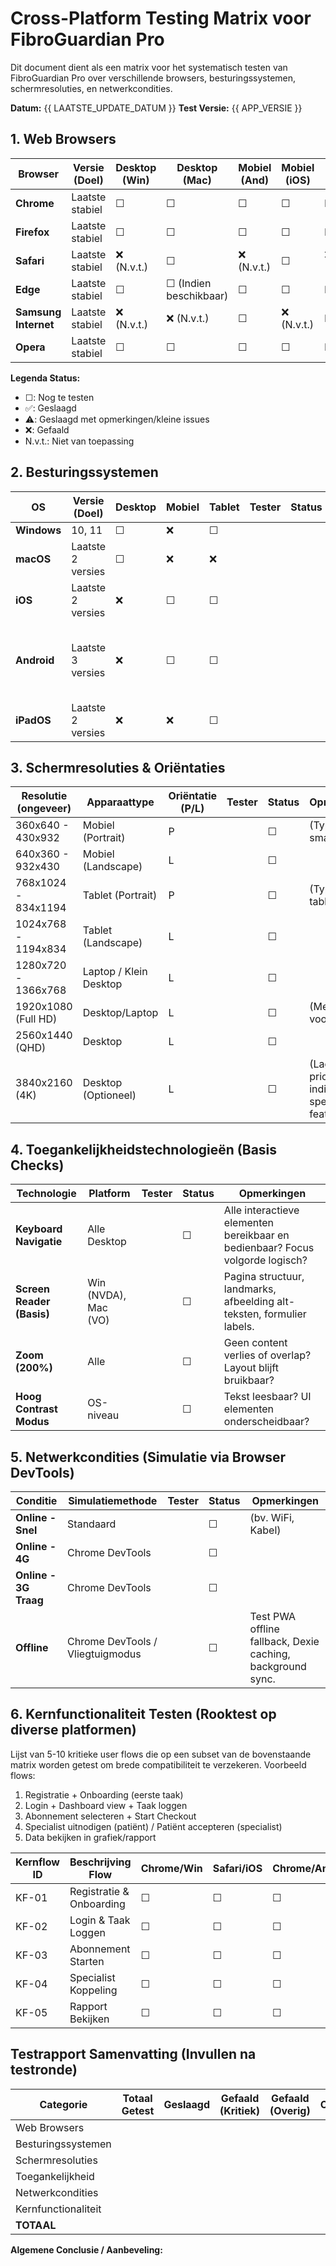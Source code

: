 # Cross-Platform Testing Matrix voor FibroGuardian Pro

Dit document dient als een matrix voor het systematisch testen van FibroGuardian Pro over verschillende browsers, besturingssystemen, schermresoluties, en netwerkcondities.

**Datum:** {{ LAATSTE_UPDATE_DATUM }}
**Test Versie:** {{ APP_VERSIE }}

## 1. Web Browsers

| Browser          | Versie (Doel) | Desktop (Win) | Desktop (Mac) | Mobiel (And) | Mobiel (iOS) | Tablet (And) | Tablet (iOS) | Tester | Status | Opmerkingen |
|------------------|---------------|---------------|---------------|--------------|--------------|--------------|--------------|--------|--------|-------------|
| **Chrome**       | Laatste stabiel | ☐             | ☐             | ☐            | ☐            | ☐            | ☐            |        |        |             |
| **Firefox**      | Laatste stabiel | ☐             | ☐             | ☐            | ☐            | ☐            | ☐            |        |        |             |
| **Safari**       | Laatste stabiel | ❌ (N.v.t.)    | ☐             | ❌ (N.v.t.)   | ☐            | ❌ (N.v.t.)   | ☐            |        |        |             |
| **Edge**         | Laatste stabiel | ☐             | ☐ (Indien beschikbaar) | ☐            | ☐            | ☐            | ☐            |        |        |             |
| **Samsung Internet** | Laatste stabiel | ❌ (N.v.t.)    | ❌ (N.v.t.)    | ☐            | ❌ (N.v.t.)   | ☐            | ❌ (N.v.t.)   |        |        |             |
| **Opera**        | Laatste stabiel | ☐             | ☐             | ☐            | ☐            | ☐            | ☐            |        |        | (Lagere prioriteit) |

**Legenda Status:**

- ☐: Nog te testen
- ✅: Geslaagd
- ⚠️: Geslaagd met opmerkingen/kleine issues
- ❌: Gefaald
- N.v.t.: Niet van toepassing

## 2. Besturingssystemen

| OS               | Versie (Doel)    | Desktop | Mobiel | Tablet | Tester | Status | Opmerkingen |
|------------------|------------------|---------|--------|--------|--------|--------|-------------|
| **Windows**      | 10, 11           | ☐       | ❌     | ☐      |        |        |             |
| **macOS**        | Laatste 2 versies| ☐       | ❌     | ❌     |        |        |             |
| **iOS**          | Laatste 2 versies| ❌      | ☐      | ☐      |        |        |             |
| **Android**      | Laatste 3 versies| ❌      | ☐      | ☐      |        |        | (Focus op populaire fabrikanten zoals Samsung, Google Pixel) |
| **iPadOS**       | Laatste 2 versies| ❌      | ❌     | ☐      |        |        |             |

## 3. Schermresoluties & Oriëntaties

| Resolutie (ongeveer) | Apparaattype     | Oriëntatie (P/L) | Tester | Status | Opmerkingen |
|----------------------|------------------|-----------------|--------|--------|-------------|
| 360x640 - 430x932    | Mobiel (Portrait)| P               |        | ☐      | (Typische smartphones) |
| 640x360 - 932x430    | Mobiel (Landscape)| L             |        | ☐      |             |
| 768x1024 - 834x1194  | Tablet (Portrait)| P               |        | ☐      | (Typische tablets) |
| 1024x768 - 1194x834  | Tablet (Landscape)| L             |        | ☐      |             |
| 1280x720 - 1366x768  | Laptop / Klein Desktop | L           |        | ☐      |             |
| 1920x1080 (Full HD)  | Desktop/Laptop   | L               |        | ☐      | (Meest voorkomend) |
| 2560x1440 (QHD)      | Desktop          | L               |        | ☐      |             |
| 3840x2160 (4K)       | Desktop (Optioneel) | L            |        | ☐      | (Lagere prioriteit indien geen specifieke 4K features) |

## 4. Toegankelijkheidstechnologieën (Basis Checks)

| Technologie          | Platform         | Tester | Status | Opmerkingen |
|----------------------|------------------|--------|--------|-------------|
| **Keyboard Navigatie**| Alle Desktop     |        | ☐      | Alle interactieve elementen bereikbaar en bedienbaar? Focus volgorde logisch? |
| **Screen Reader (Basis)** | Win (NVDA), Mac (VO) |    | ☐      | Pagina structuur, landmarks, afbeelding alt-teksten, formulier labels. |
| **Zoom (200%)**      | Alle             |        | ☐      | Geen content verlies of overlap? Layout blijft bruikbaar? |
| **Hoog Contrast Modus**| OS-niveau        |        | ☐      | Tekst leesbaar? UI elementen onderscheidbaar? |

## 5. Netwerkcondities (Simulatie via Browser DevTools)

| Conditie         | Simulatiemethode | Tester | Status | Opmerkingen |
|------------------|------------------|--------|--------|-------------|
| **Online - Snel**| Standaard        |        | ☐      | (bv. WiFi, Kabel) |
| **Online - 4G**  | Chrome DevTools  |        | ☐      |             |
| **Online - 3G Traag**| Chrome DevTools  |        | ☐      |             |
| **Offline**      | Chrome DevTools / Vliegtuigmodus |  | ☐      | Test PWA offline fallback, Dexie caching, background sync. |

## 6. Kernfunctionaliteit Testen (Rooktest op diverse platformen)

Lijst van 5-10 kritieke user flows die op een subset van de bovenstaande matrix worden getest om brede compatibiliteit te verzekeren.
Voorbeeld flows:

1. Registratie + Onboarding (eerste taak)
2. Login + Dashboard view + Taak loggen
3. Abonnement selecteren + Start Checkout
4. Specialist uitnodigen (patiënt) / Patiënt accepteren (specialist)
5. Data bekijken in grafiek/rapport

| Kernflow ID | Beschrijving Flow | Chrome/Win | Safari/iOS | Chrome/And | Firefox/Win | Status |
|-------------|-------------------|------------|------------|------------|-------------|--------|
| KF-01       | Registratie & Onboarding | ☐          | ☐          | ☐          | ☐           |        |
| KF-02       | Login & Taak Loggen    | ☐          | ☐          | ☐          | ☐           |        |
| KF-03       | Abonnement Starten     | ☐          | ☐          | ☐          | ☐           |        |
| KF-04       | Specialist Koppeling   | ☐          | ☐          | ☐          | ☐           |        |
| KF-05       | Rapport Bekijken       | ☐          | ☐          | ☐          | ☐           |        |

## Testrapport Samenvatting (Invullen na testronde)

| Categorie          | Totaal Getest | Geslaagd | Gefaald (Kritiek) | Gefaald (Overig) | Opmerkingen |
|--------------------|---------------|----------|-------------------|------------------|-------------|
| Web Browsers       |               |          |                   |                  |             |
| Besturingssystemen |               |          |                   |                  |             |
| Schermresoluties   |               |          |                   |                  |             |
| Toegankelijkheid   |               |          |                   |                  |             |
| Netwerkcondities   |               |          |                   |                  |             |
| Kernfunctionaliteit|               |          |                   |                  |             |
| **TOTAAL**         |               |          |                   |                  |             |

**Algemene Conclusie / Aanbeveling:**

